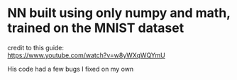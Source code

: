 # NN built using only numpy and math, trained on the MNIST dataset

credit to this guide:  
https://www.youtube.com/watch?v=w8yWXqWQYmU

His code had a few bugs I fixed on my own